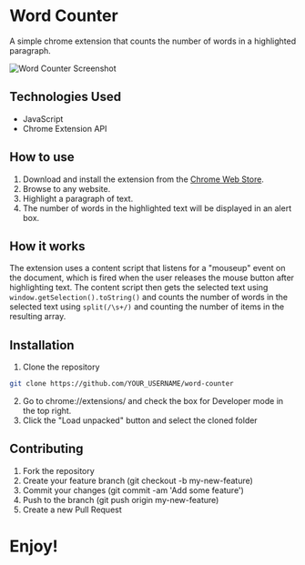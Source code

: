 # Word Counter

A simple chrome extension that counts the number of words in a highlighted paragraph. 

![Word Counter Screenshot](screenshot.png)

## Technologies Used

- JavaScript
- Chrome Extension API

## How to use

1. Download and install the extension from the [Chrome Web Store](link-to-webstore).
2. Browse to any website.
3. Highlight a paragraph of text.
4. The number of words in the highlighted text will be displayed in an alert box.

## How it works

The extension uses a content script that listens for a "mouseup" event on the document, which is fired when the user releases the mouse button after highlighting text. The content script then gets the selected text using `window.getSelection().toString()` and counts the number of words in the selected text using `split(/\s+/)` and counting the number of items in the resulting array.

## Installation

1. Clone the repository
```sh
git clone https://github.com/YOUR_USERNAME/word-counter
```

2. Go to chrome://extensions/ and check the box for Developer mode in the top right.
3. Click the "Load unpacked" button and select the cloned folder
## Contributing
1. Fork the repository
2. Create your feature branch (git checkout -b my-new-feature)
3. Commit your changes (git commit -am 'Add some feature')
4. Push to the branch (git push origin my-new-feature)
5. Create a new Pull Request

# Enjoy!



